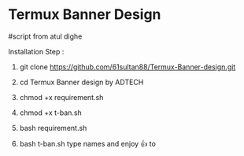 # Termux Banner Design
#script from atul dighe


Installation Step :

1) git clone 
https://github.com/61sultan88/Termux-Banner-design.git


2) cd Termux Banner design by ADTECH



3) chmod +x requirement.sh


4) chmod +x t-ban.sh


5) bash requirement.sh


6) bash t-ban.sh
type names and enjoy 👍 to
